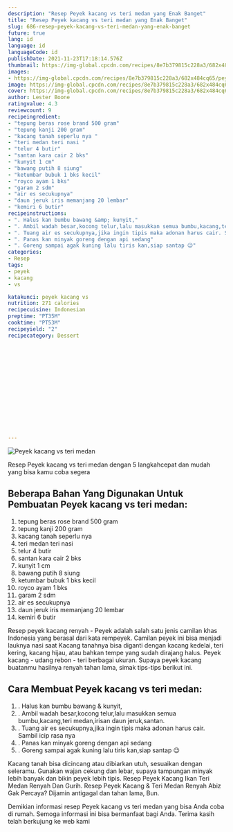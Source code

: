 ```yaml
---
description: "Resep Peyek kacang vs teri medan yang Enak Banget"
title: "Resep Peyek kacang vs teri medan yang Enak Banget"
slug: 686-resep-peyek-kacang-vs-teri-medan-yang-enak-banget
future: true
lang: id
language: id
languageCode: id
publishDate: 2021-11-23T17:18:14.576Z 
thumbnail: https://img-global.cpcdn.com/recipes/8e7b379815c228a3/682x484cq65/peyek-kacang-vs-teri-medan-foto-resep-utama.webp
images:
- https://img-global.cpcdn.com/recipes/8e7b379815c228a3/682x484cq65/peyek-kacang-vs-teri-medan-foto-resep-utama.webp
image: https://img-global.cpcdn.com/recipes/8e7b379815c228a3/682x484cq65/peyek-kacang-vs-teri-medan-foto-resep-utama.webp
cover: https://img-global.cpcdn.com/recipes/8e7b379815c228a3/682x484cq65/peyek-kacang-vs-teri-medan-foto-resep-utama.webp
author: Lester Boone
ratingvalue: 4.3
reviewcount: 9
recipeingredient:
- "tepung beras rose brand 500 gram"
- "tepung kanji 200 gram"
- "kacang tanah seperlu nya "
- "teri medan teri nasi "
- "telur 4 butir"
- "santan kara cair 2 bks"
- "kunyit 1 cm"
- "bawang putih 8 siung"
- "ketumbar bubuk 1 bks kecil"
- "royco ayam 1 bks"
- "garam 2 sdm"
- "air es secukupnya"
- "daun jeruk iris memanjang 20 lembar"
- "kemiri 6 butir"
recipeinstructions:
- ". Halus kan bumbu bawang &amp; kunyit,"
- ". Ambil wadah besar,kocong telur,lalu masukkan semua bumbu,kacang,teri medan,irisan daun jeruk,santan."
- ". Tuang air es secukupnya,jika ingin tipis maka adonan harus cair. Sambil icip rasa nya"
- ". Panas kan minyak goreng dengan api sedang"
- ". Goreng sampai agak kuning lalu tiris kan,siap santap 😉"
categories:
- Resep
tags:
- peyek
- kacang
- vs

katakunci: peyek kacang vs 
nutrition: 271 calories
recipecuisine: Indonesian
preptime: "PT35M"
cooktime: "PT53M"
recipeyield: "2"
recipecategory: Dessert


     
    
    
    
    
    
    
    
    
    
    
      
    
---
```



![Peyek kacang vs teri medan](https://img-global.cpcdn.com/recipes/8e7b379815c228a3/682x484cq65/peyek-kacang-vs-teri-medan-foto-resep-utama.webp)

Resep Peyek kacang vs teri medan    dengan 5 langkahcepat dan mudah yang bisa kamu coba segera

<!--inarticleads1-->

## Beberapa Bahan Yang Digunakan Untuk Pembuatan Peyek kacang vs teri medan:

1. tepung beras rose brand 500 gram
1. tepung kanji 200 gram
1. kacang tanah seperlu nya 
1. teri medan teri nasi 
1. telur 4 butir
1. santan kara cair 2 bks
1. kunyit 1 cm
1. bawang putih 8 siung
1. ketumbar bubuk 1 bks kecil
1. royco ayam 1 bks
1. garam 2 sdm
1. air es secukupnya
1. daun jeruk iris memanjang 20 lembar
1. kemiri 6 butir

Resep peyek kacang renyah - Peyek adalah salah satu jenis camilan khas Indonesia yang berasal dari kata rempeyek. Camilan peyek ini bisa menjadi lauknya nasi saat Kacang tanahnya bisa diganti dengan kacang kedelai, teri kering, kacang hijau, atau bahkan tempe yang sudah dirajang halus. Peyek kacang - udang rebon - teri berbagai ukuran. Supaya peyek kacang buatanmu hasilnya renyah tahan lama, simak tips-tips berikut ini. 

<!--inarticleads2-->

## Cara Membuat Peyek kacang vs teri medan:

1. . Halus kan bumbu bawang &amp; kunyit,
1. . Ambil wadah besar,kocong telur,lalu masukkan semua bumbu,kacang,teri medan,irisan daun jeruk,santan.
1. . Tuang air es secukupnya,jika ingin tipis maka adonan harus cair. Sambil icip rasa nya
1. . Panas kan minyak goreng dengan api sedang
1. . Goreng sampai agak kuning lalu tiris kan,siap santap 😉


Kacang tanah bisa dicincang atau dibiarkan utuh, sesuaikan dengan seleramu. Gunakan wajan cekung dan lebar, supaya tampungan minyak lebih banyak dan bikin peyek lebih tipis. Resep Peyek Kacang Ikan Teri Medan Renyah Dan Gurih. Resep Peyek Kacang &amp; Teri Medan Renyah Abiz Gak Percaya? Dijamin antigagal dan tahan lama, Bun. 

Demikian informasi  resep Peyek kacang vs teri medan   yang bisa Anda coba di rumah. Semoga informasi ini bisa bermanfaat bagi Anda. Terima kasih telah berkujung ke web kami
